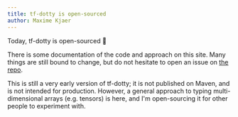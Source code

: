 ```yaml
---
title: tf-dotty is open-sourced
author: Maxime Kjaer
---
```


Today, tf-dotty is open-sourced 🎉

There is some documentation of the code and approach on this site. Many things are still bound to change, but do not hesitate to open an issue on [the repo](https://github.com/MaximeKjaer/tf-dotty).

This is still a very early version of tf-dotty; it is not published on Maven, and is not intended for production. However, a general approach to typing multi-dimensional arrays (e.g. tensors) is here, and I'm open-sourcing it for other people to experiment with.
